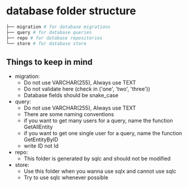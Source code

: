 # database folder structure

``` bash
├── migration # for database migrations
├── query # for database queries
├── repo # for database repositories
└── store # for database store
```

## Things to keep in mind

- migration:
  - Do not use VARCHAR(255), Always use TEXT
  - Do not validate here (check in ('one', 'two', 'three'))
  - Database fields should be snake_case
- query:
  - Do not use VARCHAR(255), Always use TEXT
  - There are some naming conventions
  - if you want to get many users for a query, name the function GetAllEntity
  - if you want to get one single user for a query, name the function GetEntityByID
  - write ID not Id
- repo:
  - This folder is generated by sqlc and should not be modified
- store:
  - Use this folder when you wanna use sqlx and cannot use sqlc
  - Try to use sqlc whenever possible
